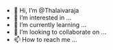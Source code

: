- 👋 Hi, I’m @Thalaivaraja
- 👀 I’m interested in ...
- 🌱 I’m currently learning ...
- 💞️ I’m looking to collaborate on ...
- 📫 How to reach me ...

<!---
Thalaivaraja/Thalaivaraja is a ✨ special ✨ repository because its `README.md` (this file) appears on your GitHub profile.
You can click the Preview link to take a look at your changes.
--->

